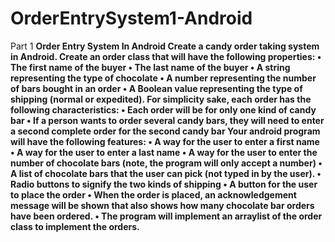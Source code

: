 # OrderEntrySystem1-Android
Part 1 <b>
Order Entry System In Android <b>
Create a candy order taking system in Android. <b>
Create an order class that will have the following properties: <b>
•	The first name of the buyer <b>
•	The last name of the buyer <b>
•	A string representing the type of chocolate <b>
•	A number representing the number of bars bought in an order <b>
•	A Boolean value representing the type of shipping (normal or expedited). <b>
For simplicity sake, each order has the following characteristics: <b>
•	Each order will be for only one kind of candy bar <b>
•	If a person wants to order several candy bars, they will need to enter a second complete order for the second candy bar <b>
Your android program will have the following features: <b>
•	A way for the user to enter a first name <b>
•	A way for the user to enter a last name <b>
•	A way for the user to enter the number of chocolate bars (note, the program will only accept a number) <b>
•	A list of chocolate bars that the user can pick (not typed in by the user). <b>
•	Radio buttons to signify the two kinds of shipping <b>
•	A button for the user to place the order <b>
•	When the order is placed, an acknowledgement message will be shown that also shows how many chocolate bar orders have been ordered. <b>
•	The program will implement an arraylist of the order class to implement the orders. <b>
